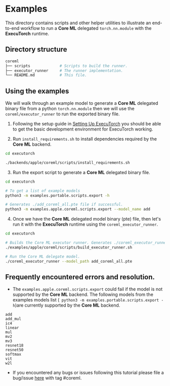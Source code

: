 # Examples

This directory contains scripts and other helper utilities to illustrate an end-to-end workflow to run a **Core ML** delegated `torch.nn.module` with the **ExecuTorch** runtime.


## Directory structure
```bash
coreml
├── scripts             # Scripts to build the runner.
├── executor_runner     # The runner implementation.
└── README.md           # This file.
```

## Using the examples

We will walk through an example model to generate a **Core ML** delegated binary file from a python `torch.nn.module` then we will use the `coreml/executor_runner` to run the exported binary file.

1. Following the setup guide in [Setting Up ExecuTorch](https://pytorch.org/executorch/stable/getting-started-setup)
you should be able to get the basic development environment for ExecuTorch working.

2. Run `install_requirements.sh` to install dependencies required by the **Core ML** backend.

```bash
cd executorch

./backends/apple/coreml/scripts/install_requirements.sh

```

3. Run the export script to generate a **Core ML** delegated binary file.

```bash
cd executorch

# To get a list of example models
python3 -m examples.portable.scripts.export -h

# Generates ./add_coreml_all.pte file if successful.
python3 -m examples.apple.coreml.scripts.export --model_name add
```

4. Once we have the **Core ML** delegated model binary (pte) file, then let's run it with the **ExecuTorch** runtime using the `coreml_executor_runner`.

```bash
cd executorch

# Builds the Core ML executor runner. Generates ./coreml_executor_runner if successful.
./examples/apple/coreml/scripts/build_executor_runner.sh

# Run the Core ML delegate model.
./coreml_executor_runner --model_path add_coreml_all.pte
```

## Frequently encountered errors and resolution.
- The `examples.apple.coreml.scripts.export` could fail if the model is not supported by the **Core ML** backend. The following models from the examples models list (` python3 -m examples.portable.scripts.export -h`)are currently supported by the **Core ML** backend.

```
add
add_mul
ic4
linear
mul
mv2
mv3
resnet18
resnet50
softmax
vit
w2l
```

- If you encountered any bugs or issues following this tutorial please file a bug/issue [here](https://github.com/pytorch/executorch/issues) with tag #coreml.
